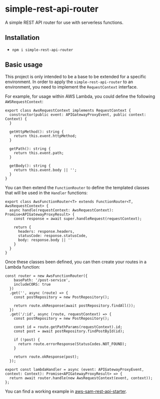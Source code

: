 
# simple-rest-api-router

A simple REST API router for use with serverless functions.

## Installation

* `npm i simple-rest-api-router`

## Basic usage

This project is only intended to be a base to be extended for a specific environment.  In order to apply the `simple-rest-api-router` to an environment, you need to implement the `RequestContext` interface.

For example, for usage within AWS Lambda, you could define the following `AWSRequestContext`:

```
export class AwsRequestContext implements RequestContext {
  constructor(public event: APIGatewayProxyEvent, public context: Context) {
  }

  getHttpMethod(): string {
    return this.event.httpMethod;
  }

  getPath(): string {
    return this.event.path;
  }
  
  getBody(): string {
    return this.event.body || '';
  }
}
```

You can then extend the `FunctionRouter` to define the templated classes that will be used in the `Handler` functions:

```
export class AwsFunctionRouter<T> extends FunctionRouter<T, AwsRequestContext> {
  async handle(requestContext: AwsRequestContext): Promise<APIGatewayProxyResult> {
    const response = await super.handleRequest(requestContext);

    return {
      headers: response.headers,
      statusCode: response.statusCode,
      body: response.body || ''
    }
  }
}
```

Once these classes been defined, you can then create your routes in a Lambda function:

```
const router = new AwsFunctionRouter({
    basePath: '/post-service',
    includeCORS: true
  })
  .get('', async (route) => {
    const postRepository = new PostRepository();

    return route.okResponse(await postRepository.findAll());
  })
  .get('/:id', async (route, requestContext) => {
    const postRepository = new PostRepository();

    const id = route.getPathParams(requestContext).id;
    const post = await postRepository.findPostById(id);

    if (!post) {
      return route.errorResponse(StatusCodes.NOT_FOUND);
    }

    return route.okResponse(post);
  });

export const lambdaHandler = async (event: APIGatewayProxyEvent, context: Context): Promise<APIGatewayProxyResult> => {
  return await router.handle(new AwsRequestContext(event, context));
};
```

You can find a working example in [aws-sam-rest-api-starter](https://github.com/jorshali/aws-sam-rest-api-starter).